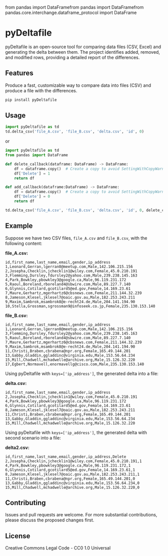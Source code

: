from pandas import DataFramefrom pandas import DataFramefrom pandas.core.interchange.dataframe_protocol import DataFrame

# pyDeltafile

pyDeltafile is an open-source tool for comparing data files (CSV, Excel) and generating the delta between them. 
The project identifies added, removed, and modified rows, providing a detailed report of the differences.

## Features

Produce a fast, customizable way to compare data into files (CSV) and produce a file with the differences.


```bash
pip install pyDeltafile
```

## Usage

```python
import pyDeltafile as td
td.delta_csv('file_A.csv', 'file_B.csv', 'delta.csv', 'id', 0)
```

or

```python
import pyDeltafile as td
from pandas import DataFrame

def delete_callback(dataframe: DataFrame) -> DataFrame:
    df = dataframe.copy()  # Create a copy to avoid SettingWithCopyWarning
    df['Delete'] = 1
    return df

def add_callback(dataframe:DataFrame) -> DataFrame:
    df = dataframe.copy()  # Create a copy to avoid SettingWithCopyWarning
    df['Delete'] = 0
    return df

td.delta_csv('file_A.csv', 'file_B.csv', 'delta.csv', 'id', 0, delete_callback, add_callback)
```


## Example

Suppose we have two CSV files, `file_A.csv` and `file_B.csv`, with the following content:

**file\_A.csv:**

```csv
id,first_name,last_name,email,gender,ip_address
1,Leonard,Gerran,lgerran0@meetup.com,Male,142.106.215.156
2,Josepha,Checklin,jchecklin1@wiley.com,Female,45.0.210.191
3,Flemming,Dursley,fdursley2@yahoo.com,Male,239.238.145.163
4,Park,Bowkley,pbowkley3@google.ca,Male,96.119.231.172
5,Raoul,Boreland,rboreland4@sbwire.com,Male,89.227.7.140
6,Glynnis,Cotilard,gcotilard5@ed.gov,Female,14.169.23.61
7,Maure,Gerhartz,mgerhartz6@cbsnews.com,Female,211.144.32.239
8,Jameson,Klesel,jklesel7@oaic.gov.au,Male,182.253.243.211
9,Maxim,Sambrok,msambrok8@e-recht24.de,Male,204.141.194.90
10,Stella,Grossman,sgrossman9@infoseek.co.jp,Female,235.130.153.140
```

**file\_B.csv:**

```csv
id,first_name,last_name,email,gender,ip_address
1,Leonard,Gerran,lgerran0@meetup.com,Male,142.106.215.156
3,Flemming,Dursley,fdursley2@yahoo.com,Male,239.238.145.163
5,Raoul,Boreland,rboreland4@sbwire.com,Male,89.227.7.140
7,Maure,Gerhartz,mgerhartz6@cbsnews.com,Female,211.144.32.239
9,Maxim,Sambrok,msambrok8@e-recht24.de,Male,204.141.194.90
11,Christi,Braben,cbrabena@npr.org,Female,165.49.144.201
13,Gabby,Gladdin,ggladdinc@virginia.edu,Male,153.56.64.234
15,Mill,Chadwell,mchadwelle@archive.org,Male,15.126.32.220
17,Egbert,Normavell,enormavellg@cisco.com,Male,235.130.153.140
```

Using pyDeltafile with `keys=['ip_address']`, the generated delta into a file:

**delta.csv:**
```csv
id,first_name,last_name,email,gender,ip_address
2,Josepha,Checklin,jchecklin1@wiley.com,Female,45.0.210.191
4,Park,Bowkley,pbowkley3@google.ca,Male,96.119.231.172
6,Glynnis,Cotilard,gcotilard5@ed.gov,Female,14.169.23.61
8,Jameson,Klesel,jklesel7@oaic.gov.au,Male,182.253.243.211
11,Christi,Braben,cbrabena@npr.org,Female,165.49.144.201
13,Gabby,Gladdin,ggladdinc@virginia.edu,Male,153.56.64.234
15,Mill,Chadwell,mchadwelle@archive.org,Male,15.126.32.220
```

Using pyDeltafile with `keys=['ip_address']`, the generated delta with second scenario into a file:

**delta2.csv:**
```csv
id,first_name,last_name,email,gender,ip_address,Delete
2,Josepha,Checklin,jchecklin1@wiley.com,Female,45.0.210.191,1
4,Park,Bowkley,pbowkley3@google.ca,Male,96.119.231.172,1
6,Glynnis,Cotilard,gcotilard5@ed.gov,Female,14.169.23.61,1
8,Jameson,Klesel,jklesel7@oaic.gov.au,Male,182.253.243.211,1
11,Christi,Braben,cbrabena@npr.org,Female,165.49.144.201,0
13,Gabby,Gladdin,ggladdinc@virginia.edu,Male,153.56.64.234,0
15,Mill,Chadwell,mchadwelle@archive.org,Male,15.126.32.220,0
```

## Contributing

Issues and pull requests are welcome. For more substantial contributions, please discuss the proposed changes first.

## License
Creative Commons Legal Code - CC0 1.0 Universal
